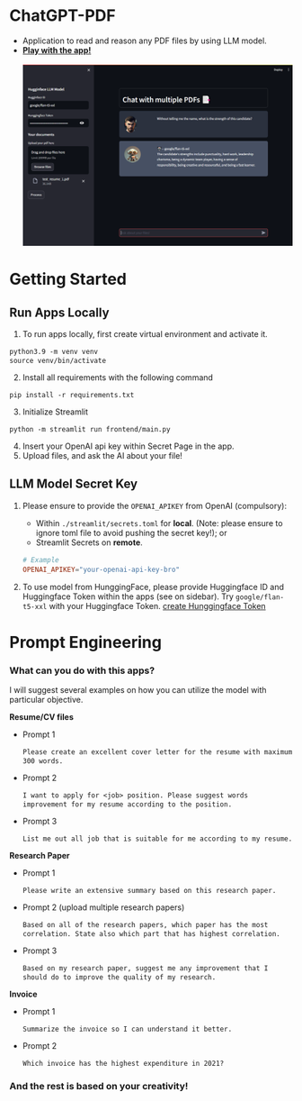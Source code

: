 # ChatGPT-PDF
- Application to read and reason any PDF files by using LLM model.
- [**Play with the app!**](https://the-most-awesome-chat-gpt-pdf-619619.streamlit.app/)<br><br>
![Alt text](image.png)




# Getting Started

## Run Apps Locally
1. To run apps locally, first create virtual environment and activate it. 
```
python3.9 -m venv venv
source venv/bin/activate
```
2. Install all requirements with the following command
```
pip install -r requirements.txt
```
3. Initialize Streamlit 
```
python -m streamlit run frontend/main.py

```
4. Insert your OpenAI api key within Secret Page in the app. 
5. Upload files, and ask the AI about your file!

## LLM Model Secret Key

1. Please ensure to provide the `OPENAI_APIKEY` from OpenAI (compulsory):
    - Within `./streamlit/secrets.toml` for **local**. (Note: please ensure to ignore toml file to avoid pushing the secret key!); or
    - Streamlit Secrets on **remote**. 
    ```toml
    # Example
    OPENAI_APIKEY="your-openai-api-key-bro"
    ```
    
2. To use model from HunggingFace, please provide Huggingface ID and Huggingface Token within the apps (see on sidebar). Try `google/flan-t5-xxl` with your Huggingface Token. [create Hunggingface Token](https://huggingface.co/docs/hub/security-tokens)

# Prompt Engineering

### What can you do with this apps?

I will suggest several examples on how you can utilize the model with particular objective. 

**Resume/CV files**

- Prompt 1
    ```
    Please create an excellent cover letter for the resume with maximum 300 words.
    ```

- Prompt 2
    ```
    I want to apply for <job> position. Please suggest words improvement for my resume according to the position.
    ```

- Prompt 3
    ```
    List me out all job that is suitable for me according to my resume. 
    ```

**Research Paper**

- Prompt 1
    ```
    Please write an extensive summary based on this research paper.
    ```

- Prompt 2 (upload multiple research papers)
    ```
    Based on all of the research papers, which paper has the most correlation. State also which part that has highest correlation. 
    ```

- Prompt 3
    ```
    Based on my research paper, suggest me any improvement that I should do to improve the quality of my research.
    ```

**Invoice**

- Prompt 1
    ```
    Summarize the invoice so I can understand it better.
    ```
- Prompt 2
    ```
    Which invoice has the highest expenditure in 2021?
    ```

### And the rest is based on your creativity!